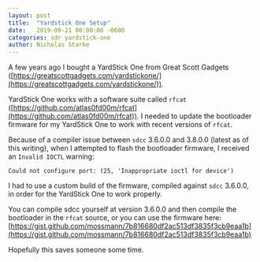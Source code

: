 ```yaml
---
layout: post
title:  "Yardstick One Setup"
date:   2019-09-21 00:00:00 -0600
categories: sdr yardstick-one
author: Nicholas Starke
---
```


A few years ago I bought a YardStick One from Great Scott Gadgets ([https://greatscottgadgets.com/yardstickone/](https://greatscottgadgets.com/yardstickone/)).

YardStick One works with a software suite called `rfcat` ([https://github.com/atlas0fd00m/rfcat](https://github.com/atlas0fd00m/rfcat)). I needed to update the bootloader firmware for my YardStick One to work with recent versions of `rfcat`.

Because of a compiler issue between `sdcc` 3.6.0.0 and 3.8.0.0 (latest as of this writing), when I attempted to flash the bootloader firmware, I received an `Invalid IOCTL` warning:

```
Could not configure port: (25, 'Inappropriate ioctl for device')
```

I had to use a custom build of the firmware, compiled against `sdcc` 3.6.0.0, in order for the YardStick One to work properly.

You can compile sdcc yourself at version 3.6.0.0 and then compile the bootloader in the `rfcat` source, or you can use the firmware here: [https://gist.github.com/mossmann/7b816680df2ac513df3835f3cb9eaa1b](https://gist.github.com/mossmann/7b816680df2ac513df3835f3cb9eaa1b)

Hopefully this saves someone some time.
